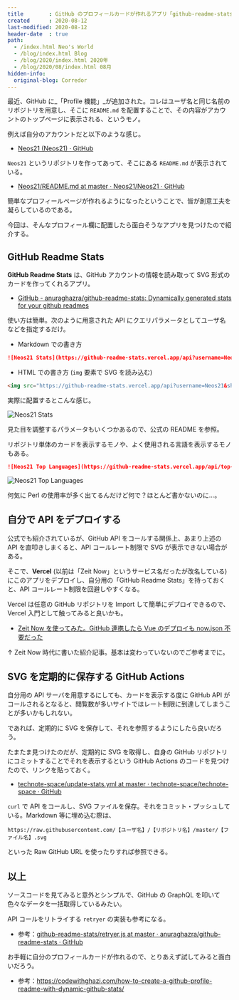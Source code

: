 ```yaml
---
title        : GitHub のプロフィールカードが作れるアプリ「github-readme-stats」
created      : 2020-08-12
last-modified: 2020-08-12
header-date  : true
path:
  - /index.html Neo's World
  - /blog/index.html Blog
  - /blog/2020/index.html 2020年
  - /blog/2020/08/index.html 08月
hidden-info:
  original-blog: Corredor
---
```


最近、GitHub に_「Profile 機能」_が追加された。コレはユーザ名と同じ名前のリポジトリを用意し、そこに `README.md` を配置することで、その内容がアカウントのトップページに表示される、というモノ。

例えば自分のアカウントだと以下のような感じ。

- [Neos21 (Neos21) · GitHub](https://github.com/Neos21)

`Neos21` というリポジトリを作ってあって、そこにある `README.md` が表示されている。

- [Neos21/README.md at master · Neos21/Neos21 · GitHub](https://github.com/Neos21/Neos21/blob/master/README.md)

簡単なプロフィールページが作れるようになったということで、皆が創意工夫を凝らしているのである。

今回は、そんなプロフィール欄に配置したら面白そうなアプリを見つけたので紹介する。

## GitHub Readme Stats

**GitHub Readme Stats** は、GitHub アカウントの情報を読み取って SVG 形式のカードを作ってくれるアプリ。

- [GitHub - anuraghazra/github-readme-stats: Dynamically generated stats for your github readmes](https://github.com/anuraghazra/github-readme-stats)

使い方は簡単。次のように用意された API にクエリパラメータとしてユーザ名などを指定するだけ。

- Markdown での書き方

```markdown
![Neos21 Stats](https://github-readme-stats.vercel.app/api?username=Neos21&show_icons=true&theme=radical)
```

- HTML での書き方 (`img` 要素で SVG を読み込む)

```html
<img src="https://github-readme-stats.vercel.app/api?username=Neos21&show_icons=true&theme=radical" alt="Neos21 Stats">
```

実際に配置するとこんな感じ。

![Neos21 Stats](https://github-readme-stats.vercel.app/api?username=Neos21&show_icons=true&theme=radical)

見た目を調整するパラメータもいくつかあるので、公式の README を参照。

リポジトリ単体のカードを表示するモノや、よく使用される言語を表示するモノもある。

```markdown
![Neos21 Top Languages](https://github-readme-stats.vercel.app/api/top-langs/?username=Neos21)
```

![Neos21 Top Languages](https://github-readme-stats.vercel.app/api/top-langs/?username=Neos21)

何気に Perl の使用率が多く出てるんだけど何で？ほとんど書かないのに…。

## 自分で API をデプロイする

公式でも紹介されているが、GitHub API をコールする関係上、あまり上述の API を直叩きしまくると、API コールレート制限で SVG が表示できない場合がある。

そこで、**Vercel** (以前は「Zeit Now」というサービス名だったが改名している) にこのアプリをデプロイし、自分用の「GitHub Readme Stats」を持っておくと、API コールレート制限を回避しやすくなる。

Vercel は任意の GitHub リポジトリを Import して簡単にデプロイできるので、Vercel 入門として触ってみると良いかも。

- [Zeit Now を使ってみた。GitHub 連携したら Vue のデプロイも now.json 不要だった](/blog/2019/11/27-01.html)

↑ Zeit Now 時代に書いた紹介記事。基本は変わっていないのでご参考までに。

## SVG を定期的に保存する GitHub Actions

自分用の API サーバを用意するにしても、カードを表示する度に GitHub API がコールされるとなると、閲覧数が多いサイトではレート制限に到達してしまうことが多いかもしれない。

であれば、定期的に SVG を保存して、それを参照するようにしたら良いだろう。

たまたま見つけたのだが、定期的に SVG を取得し、自身の GitHub リポジトリにコミットすることでそれを表示するという GitHub Actions のコードを見つけたので、リンクを貼っておく。

- [technote-space/update-stats.yml at master · technote-space/technote-space · GitHub](https://github.com/technote-space/technote-space/blob/master/.github/workflows/update-stats.yml)

`curl` で API をコールし、SVG ファイルを保存。それをコミット・プッシュしている。Markdown 等に埋め込む際は、

```
https://raw.githubusercontent.com/【ユーザ名】/【リポジトリ名】/master/【ファイル名】.svg
```

といった Raw GitHub URL を使ったりすれば参照できる。

## 以上

ソースコードを見てみると意外とシンプルで、GitHub の GraphQL を叩いて色々なデータを一括取得しているみたい。

API コールをリトライする `retryer` の実装も参考になる。

- 参考：[github-readme-stats/retryer.js at master · anuraghazra/github-readme-stats · GitHub](https://github.com/anuraghazra/github-readme-stats/blob/master/src/retryer.js)

お手軽に自分のプロフィールカードが作れるので、とりあえず試してみると面白いだろう。

- 参考：<https://codewithghazi.com/how-to-create-a-github-profile-readme-with-dynamic-github-stats/>
